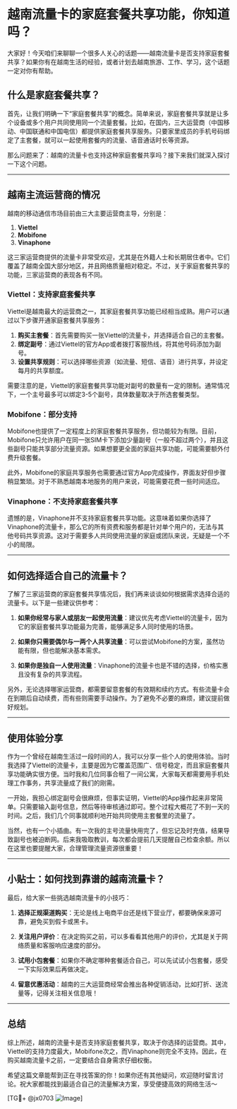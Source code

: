 # 越南流量卡的家庭套餐共享功能，你知道吗？

大家好！今天咱们来聊聊一个很多人关心的话题——越南流量卡是否支持家庭套餐共享？如果你有在越南生活的经验，或者计划去越南旅游、工作、学习，这个话题一定对你有帮助。

## 什么是家庭套餐共享？

首先，让我们明确一下“家庭套餐共享”的概念。简单来说，家庭套餐共享就是让多个设备或多个用户共同使用同一个流量套餐。比如，在国内，三大运营商（中国移动、中国联通和中国电信）都提供家庭套餐共享服务。只要家里成员的手机号码绑定了主套餐，就可以一起使用套餐内的流量、语音通话时长等资源。

那么问题来了：越南的流量卡也支持这种家庭套餐共享吗？接下来我们就深入探讨一下这个问题。

---

## 越南主流运营商的情况

越南的移动通信市场目前由三大主要运营商主导，分别是：

1. **Viettel**  
2. **Mobifone**  
3. **Vinaphone**

这三家运营商提供的流量卡非常受欢迎，尤其是在外籍人士和长期居住者中。它们覆盖了越南全国大部分地区，并且网络质量相对稳定。不过，关于家庭套餐共享的功能，三家运营商的表现各有不同。

### Viettel：支持家庭套餐共享

Viettel是越南最大的运营商之一，其家庭套餐共享功能已经相当成熟。用户可以通过以下步骤开通家庭套餐共享服务：

1. **购买主套餐**：首先需要购买一张Viettel的流量卡，并选择适合自己的主套餐。
2. **绑定副号**：通过Viettel的官方App或者拨打客服热线，将其他号码添加为副号。
3. **设置共享规则**：可以选择哪些资源（如流量、短信、语音）进行共享，并设定每月的共享额度。

需要注意的是，Viettel的家庭套餐共享功能对副号的数量有一定的限制。通常情况下，一个主号最多可以绑定3-5个副号，具体数量取决于所选套餐类型。

### Mobifone：部分支持

Mobifone也提供了一定程度上的家庭套餐共享服务，但功能较为有限。目前，Mobifone只允许用户在同一张SIM卡下添加少量副号（一般不超过两个），并且这些副号只能共享部分流量资源。如果想要更全面的家庭共享功能，可能需要额外付费升级套餐。

此外，Mobifone的家庭共享服务也需要通过官方App完成操作，界面友好但步骤稍显繁琐。对于不熟悉越南本地服务的用户来说，可能需要花费一些时间适应。

### Vinaphone：不支持家庭套餐共享

遗憾的是，Vinaphone并不支持家庭套餐共享功能。这意味着如果你选择了Vinaphone的流量卡，那么它的所有资费和服务都是针对单个用户的，无法与其他号码共享资源。这对于需要多人共同使用流量的家庭或团队来说，无疑是一个不小的局限。

---

## 如何选择适合自己的流量卡？

了解了三家运营商的家庭套餐共享情况后，我们再来谈谈如何根据需求选择合适的流量卡。以下是一些建议供参考：

1. **如果你经常与家人或朋友一起使用流量**：建议优先考虑Viettel的流量卡，因为它的家庭套餐共享功能最为完善，能够满足多人同时使用的场景。

2. **如果你只需要偶尔与一两个人共享流量**：可以尝试Mobifone的方案，虽然功能有限，但也能解决基本需求。

3. **如果你是独自一人使用流量**：Vinaphone的流量卡也是不错的选择，价格实惠且没有复杂的共享流程。

另外，无论选择哪家运营商，都需要留意套餐的有效期和续约方式。有些流量卡会在到期后自动续费，而有些则需要手动操作。为了避免不必要的麻烦，建议提前做好规划。

---

## 使用体验分享

作为一个曾经在越南生活过一段时间的人，我可以分享一些个人的使用体验。当时我选择了Viettel的流量卡，主要是因为它覆盖范围广、信号稳定，而且家庭套餐共享功能确实很方便。当时我和几位同事合租了一间公寓，大家每天都需要用手机处理工作事务，共享流量成了我们的刚需。

一开始，我担心绑定副号会很麻烦，但事实证明，Viettel的App操作起来非常简单。只需要输入副号信息，然后等待审核通过即可。整个过程大概花了不到一天的时间。之后，我们几个同事就顺利地开始共同使用主套餐里的流量了。

当然，也有一个小插曲。有一次我的主号流量快用完了，但忘记及时充值，结果导致副号也被迫断网。后来我吸取教训，每次都会提前几天提醒自己检查余额。所以在这里也要提醒大家，合理管理流量资源很重要！

---

## 小贴士：如何找到靠谱的越南流量卡？

最后，给大家一些挑选越南流量卡的小技巧：

1. **选择正规渠道购买**：无论是线上电商平台还是线下营业厅，都要确保来源可靠，避免买到假卡或黑卡。

2. **关注用户评价**：在决定购买之前，可以多看看其他用户的评价，尤其是关于网络质量和客服响应速度的部分。

3. **试用小包套餐**：如果你不确定哪种套餐适合自己，可以先试试小包套餐，感受一下实际效果后再做决定。

4. **留意优惠活动**：越南的三大运营商经常会推出各种促销活动，比如打折、送流量等，记得关注相关信息哦！

---

## 总结

综上所述，越南的流量卡是否支持家庭套餐共享，取决于你选择的运营商。其中，Viettel的支持力度最大，Mobifone次之，而Vinaphone则完全不支持。因此，在购买越南流量卡之前，一定要结合自身需求仔细权衡。

希望这篇文章能帮到正在寻找答案的你！如果你还有其他疑问，欢迎随时留言讨论。祝大家都能找到最适合自己的流量解决方案，享受便捷高效的网络生活～

[TG💪+ @jx0703 ![Image](https://github.com/user-attachments/assets/dbca1d08-cadb-493c-b0ec-ad6f7a83f270)]